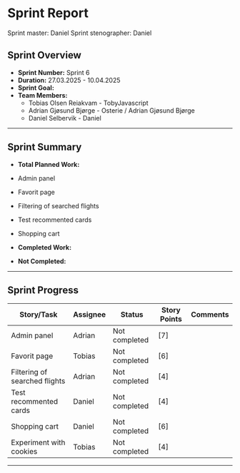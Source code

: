 # **Sprint Report**

Sprint master: Daniel
Sprint stenographer: Daniel

## **Sprint Overview**

- **Sprint Number:** Sprint 6
- **Duration:** 27.03.2025 - 10.04.2025
- **Sprint Goal:** 
- **Team Members:**
  - Tobias Olsen Reiakvam - TobyJavascript
  - Adrian Gjøsund Bjørge - Osterie / Adrian Gjøsund Bjørge
  - Daniel Selbervik - Daniel

---

## **Sprint Summary**

- **Total Planned Work:**
- Admin panel
- Favorit page
- Filtering of searched flights
- Test recommented cards
- Shopping cart

- **Completed Work:**


- **Not Completed:**

---

## **Sprint Progress**

| Story/Task                    | Assignee | Status        | Story Points | Comments |
| ----------------------------- | -------- | ------------- | ------------ | -------- |
| Admin panel                   | Adrian   | Not completed | [7]          |          |
| Favorit page                  | Tobias   | Not completed | [6]          |          |
| Filtering of searched flights | Adrian   | Not completed | [4]          |          |
| Test recommented cards        | Daniel   | Not completed | [4]          |          |
| Shopping cart                 | Daniel   | Not completed | [6]          |          |
| Experiment with cookies       | Tobias   | Not completed | [4]          |          |

---
